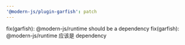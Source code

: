 ```yaml
---
'@modern-js/plugin-garfish': patch
---
```


fix(garfish): @modern-js/runtime should be a dependency
fix(garfish): @modern-js/runtime 应该是 dependency
